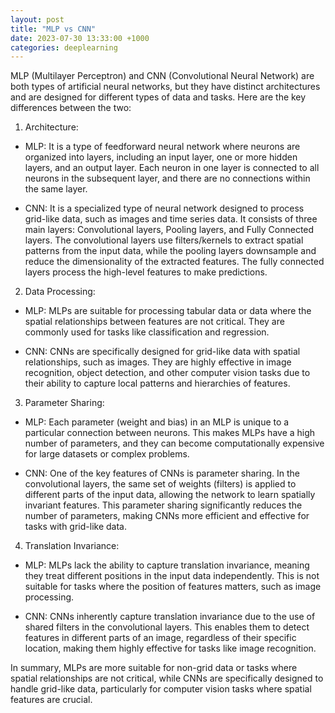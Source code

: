 ```yaml
---
layout: post
title: "MLP vs CNN"
date: 2023-07-30 13:33:00 +1000
categories: deeplearning
---
```

MLP (Multilayer Perceptron) and CNN (Convolutional Neural Network) are both types of artificial neural networks, but they have distinct architectures and are designed for different types of data and tasks. Here are the key differences between the two:

1. Architecture:
- MLP: It is a type of feedforward neural network where neurons are organized into layers, including an input layer, one or more hidden layers, and an output layer. Each neuron in one layer is connected to all neurons in the subsequent layer, and there are no connections within the same layer.

- CNN: It is a specialized type of neural network designed to process grid-like data, such as images and time series data. It consists of three main layers: Convolutional layers, Pooling layers, and Fully Connected layers. The convolutional layers use filters/kernels to extract spatial patterns from the input data, while the pooling layers downsample and reduce the dimensionality of the extracted features. The fully connected layers process the high-level features to make predictions.

2. Data Processing:
-  MLP: MLPs are suitable for processing tabular data or data where the spatial relationships between features are not critical. They are commonly used for tasks like classification and regression.

- CNN: CNNs are specifically designed for grid-like data with spatial relationships, such as images. They are highly effective in image recognition, object detection, and other computer vision tasks due to their ability to capture local patterns and hierarchies of features.

3. Parameter Sharing:
- MLP: Each parameter (weight and bias) in an MLP is unique to a particular connection between neurons. This makes MLPs have a high number of parameters, and they can become computationally expensive for large datasets or complex problems.

- CNN: One of the key features of CNNs is parameter sharing. In the convolutional layers, the same set of weights (filters) is applied to different parts of the input data, allowing the network to learn spatially invariant features. This parameter sharing significantly reduces the number of parameters, making CNNs more efficient and effective for tasks with grid-like data.

4. Translation Invariance:
- MLP: MLPs lack the ability to capture translation invariance, meaning they treat different positions in the input data independently. This is not suitable for tasks where the position of features matters, such as image processing.

- CNN: CNNs inherently capture translation invariance due to the use of shared filters in the convolutional layers. This enables them to detect features in different parts of an image, regardless of their specific location, making them highly effective for tasks like image recognition.

In summary, MLPs are more suitable for non-grid data or tasks where spatial relationships are not critical, while CNNs are specifically designed to handle grid-like data, particularly for computer vision tasks where spatial features are crucial.